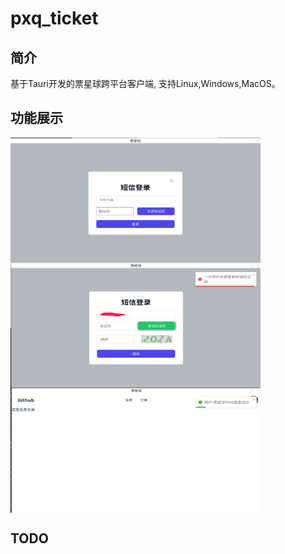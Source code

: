 # pxq_ticket

## 简介

基于Tauri开发的票星球跨平台客户端, 支持Linux,Windows,MacOS。


## 功能展示

<img src="./doc/imgs/sms_login1.png" width = "400" height = "200" alt="无图形验证码登录" align=center />
<img src="./doc/imgs/sms_login2.png" width = "400" height = "200" alt="有图形验证码登录" align=center />
<img src="./doc/imgs/task.png" width = "400" height = "200" alt="功能未完成" align=center />

## TODO

